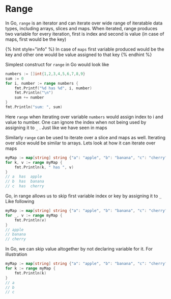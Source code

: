 # Range

In Go, `range` is an iterator and can iterate over wide range of iteratable data types, including arrays, slices and maps. When iterated, range produces two variable for every iteration, first is index and second is value \(in case of maps, first would be the key\)

{% hint style="info" %}
In case of `maps` first variable produced would be the key and other one would be value assigned to that key
{% endhint %}

Simplest construct for `range` in Go would look like

```go
numbers := []int{1,2,3,4,5,6,7,8,9}
sum := 0
for i, number := range numbers {
    fmt.Printf("%d has %d", i, number)
    fmt.Println("\n")
    sum += number
}
fmt.Println("sum: ", sum)
```

Here `range` when iterating over variable `numbers` would assign index to i and value to number. One can ignore the index when not being used by assigning it to `_` . Just like we have seen in maps

Similarly `range` can be used to iterate over a slice and maps as well. Iterating over slice would be similar to arrays. Lets look at how it can iterate over maps

```go
myMap := map[string] string {"a": "apple", "b": "banana", "c": "cherry"}
for k, v := range myMap {
    fmt.Println(k, " has ", v)
}
// a  has  apple
// b  has  banana
// c  has  cherry
```

Go, in range allows us to skip first variable index or key by assigning it to `_` Like following

```go
myMap := map[string] string {"a": "apple", "b": "banana", "c": "cherry"}
for _, v := range myMap {
    fmt.Println(v)
}
// apple
// banana
// cherry
```

In Go, we can skip value altogether by not declaring variable for it. For illustration

```go
myMap := map[string] string {"a": "apple", "b": "banana", "c": "cherry"}
for k := range myMap {
    fmt.Println(k)
}
// a
// b
// c
```

